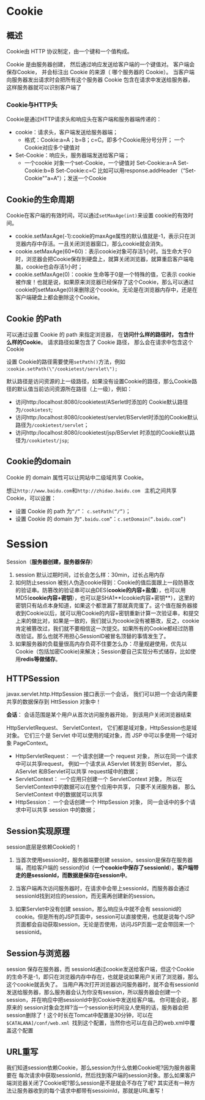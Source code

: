 # Cookie

## 概述

Cookie由 HTTP 协议制定，由一个键和一个值构成。

Cookie 是由服务器创建， 然后通过响应发送给客户端的一个键值对。 客户端会保存Cookie， 并会标注出 Cookie 的来源（ 哪个服务器的 Cookie）。 当客户端向服务器发出请求时会把所有这个服务器 Cookie 包含在请求中发送给服务器， 这样服务器就可以识别客户端了  

### Cookie与HTTP头

Cookie是通过HTTP请求头和响应头在客户端和服务器端传递的：

- cookie：请求头，客户端发送给服务器端；
  - 格式：Cookie:a=A；b=B；c=C。即多个Cookie用分号分开；
    一个Cookie对应多个键值对
- Set-Cookie：响应头，服务器端发送给客户端；
  - 一个cookie 对象一个set-Cookie，一个键值对
    Set-Cookie:a=A
    Set-Cookie:b=B
    Set-Cookie:c=C
    比如可以用response.addHeader（“Set-Cookie\"\"a=A\"）；发送一个Cookie

## Cookie的生命周期

Cookie在客户端的有效时间，可以通过`setMaxAge(int)`来设置 cookie的有效时间。

- cookie.setMaxAge(-1):cookie的maxAge属性的默认值就是-1，表示只在浏览器内存中存活。一且关闭浏览器窗口，那么cookie就会消失。
- cookie.setMaxAge(60*60)：表示cookie对象可存活1小时。当生命大于0时，浏览器会把Cookie保存到硬盘上，就算关闭浏览器，就算重启客户端电脑，cookie也会存活1小时；
- cookie.setMaxAge(0)：cookie 生命等于0是一个特殊的值，它表示 cookie 被作废！也就是说，如果原来浏览器已经保存了这个Cookie，那么可以通过cookie的setMaxAge(0)来删除这个cookie。无论是在浏览器内存中，还是在客户端硬盘上都会删除这个Cookie。

## Cookie 的Path

可以通过设置 Cookie 的 path 来指定浏览器， 在**访问什么样的路径时， 包含什么样的Cookie**。 请求路径如果包含了 Cookie 路径， 那么会在请求中包含这个 Cookie  

设置 Cookie的路径需要使用`setPath()`方法，例如 :`cookie.setPath(\"/cookietest/servlet\");`

默认路径是访问资源的上一级路径，如果没有设置Cookie的路径，那么Cookie路径的默认值当前访问资源所在路径（上一级），例如：

- 访问http:/localhost:8080/cookietest/ASerlet时添加的 Cookie默认路径为`/cookietest`;
- 访问http:/localhost:8080/cookietest/servlet/BServlet时添加的Cookie默认路径为`/cookietest/servlet`；
- 访问http:/localhost:8080/cookietest/jsp/BServlet 时添加的Cookie默认路径为`/cookietest/jsp`;

## Cookie的domain

Cookie 的 domain 属性可以让网站中二级域共享 Cookie。  

想让`http://www.baidu.com`和`http://zhidao.baidu.com ` 主机之间共享Cookie，可以设置：

- 设置 Cookie 的 path 为`“/”`： `c.setPath(“/”)`；
- 设置 Cookie 的 domain 为`“.baidu.com”`：` c.setDomain(“.baidu.com”) ` 

# Session

Session（**服务器创建，服务器保存**）

1. session 默认过期时间，过长会怎么样：30min，过长占用内存
2. 如何防止session 被别人伪造cookie得到：Cookie的值后面跟上一段防篡改的验证串。防篡改的验证串可以由DES(**cookie的内容+盐值**），也可以用MD5(**cookie内容+密钥**），也可以是SHA1**(cookie内容+密钥**），这里的密钥只有站点本身知道，如果这个都泄漏了那就真完蛋了。这个值在服务器接收到Cookie以后，就可以用Cookie的内容+密钥重新计算一次验证串，和提交上来的做比对，如果是一致的，我们就认为cookie没有被篡改，反之，cookie 肯定被篡改过，我们就不要相信这一次提交。如果所有的Cookie都经过防篡改验证。那么也就不用担心SessionlD被冒名顶替的事情发生了。
3. 如果服务器的负载量很高内存负荷不住要怎么办：尽量规避使用，优先以Cookie（包括加密Cookie)来解决；Session要自己实现分布式储存，比如使用**redis等做储存**。

## HTTPSession

javax.servlet.http.HttpSession 接口表示一个会话， 我们可以把一个会话内需要共享的数据保存到 HttSession 对象中！

**会话**： 会话范围是某个用户从首次访问服务器开始， 到该用户关闭浏览器结束  

HttpServletRequest、 ServletContext， 它们都是域对象，HttpSession也是域对象。 它们三个是 Servlet 中可以使用的域对象，而 JSP 中可以多使用一个域对象 PageContext。

- HttpServletRequest： 一个请求创建一个 request 对象， 所以在同一个请求中可以共享request， 例如一个请求从 AServlet 转发到 BServlet， 那么AServlet 和BServlet可以共享 request域中的数据；
- ServletContext： 一个应用只创建一个 ServletContext 对象， 所以在 ServletContext中的数据可以在整个应用中共享， 只要不关闭服务器， 那么 ServletContext 中的数据就可以共享  
- HttpSession： 一个会话创建一个 HttpSession 对象， 同一会话中的多个请求中可以共享 session 中的数据；  

## Session实现原理

session底层是依赖Cookie的！

1. 当首次使用session时，服务器端要创建 session，session是保存在服务器端，而给客户端的 session的id（**一个cookie中保存了sessionld**）。**客户端带走的是sessionld，而数据是保存在session中**。

2. 当客户端再次访问服务器时，在请求中会带上sessionld，而服务器会通过sessionld找到对应的session，而无需再创建新的session。
3. 如果Servlet中没有创建 session，那么响应头中就不会有 sessionid的cookie。但是所有的JSP页面中，session可以直接使用，也就是说每个JSP页面都会自动获取session，无论是否使用，访问JSP页面一定会带回来一个sessionid。

## Session与浏览器

session 保存在服务器，而 sessionld通过cookie发送给客户端，但这个Cookie的生命不是-1，即只在浏览器内存中存在，也就是说如果用户关闭了浏览器，那么这个cookie就丢失了。
当用户再次打开浏览器访问服务器时，就不会有sessionld 发送给服务器，那么服务器会认为你没有session，所以服务器会创建一个session，并在响应中把sessionld中到Cookie中发送给客户端。
你可能会说，那原来的 session对象会怎样?当一个session长时间没人使用的话，服务器会把session删除了！这个时长在Tomcat中配置是30分钟，可以在
`$CATALANA]/conf/web.xml `找到这个配置，当然你也可以在自己的web.xml中覆盖这个配置

## URL重写

我们知道session依赖Cookie，那么session为什么依赖Cookie呢?因为服务器需要在
每次请求中获取sessionld，然后找到客户端的session对象。那么如果客户端浏览器关闭了Cookie呢?那么session是不是就会不存在了呢?
其实还有一种方法让服务器收到的每个请求中都带有sessioinld，那就是URL重写！
